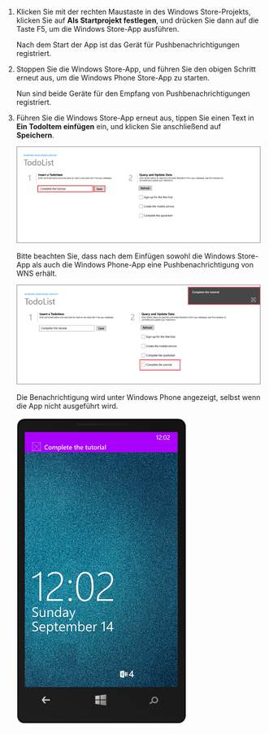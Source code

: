 ﻿
1. Klicken Sie mit der rechten Maustaste in des Windows Store-Projekts, klicken Sie auf **Als Startprojekt festlegen**, und drücken Sie dann auf die Taste F5, um die Windows Store-App ausführen.
	
	Nach dem Start der App ist das Gerät für Pushbenachrichtigungen registriert.

2. Stoppen Sie die Windows Store-App, und führen Sie den obigen Schritt erneut aus, um die Windows Phone Store-App zu starten.

	Nun sind beide Geräte für den Empfang von Pushbenachrichtigungen registriert.

3. Führen Sie die Windows Store-App erneut aus, tippen Sie einen Text in **Ein TodoItem einfügen** ein, und klicken Sie anschließend auf **Speichern**.

   	![](./media/mobile-services-javascript-backend-windows-universal-test-push/mobile-quickstart-push1.png)

   	Bitte beachten Sie, dass nach dem Einfügen sowohl die Windows Store-App als auch die Windows Phone-App eine Pushbenachrichtigung von WNS erhält.

   	![](./media/mobile-services-javascript-backend-windows-universal-test-push/mobile-quickstart-push2.png)

	Die Benachrichtigung wird unter Windows Phone angezeigt, selbst wenn die App nicht ausgeführt wird.

   	![](./media/mobile-services-javascript-backend-windows-universal-test-push/mobile-quickstart-push5-wp8.png)


<!--HONumber=42-->
